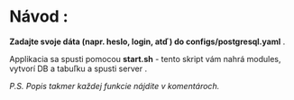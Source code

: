 # Návod :

**Zadajte svoje dáta (napr. heslo, login, atď) do configs/postgresql.yaml** . <br />

Applikacia sa spusti pomocou **start.sh** - tento skript vám nahrá modules, vytvorí DB a tabuľku a spusti server . <br />

*P.S. Popis takmer každej funkcie nájdite v komentároch.* <br />
